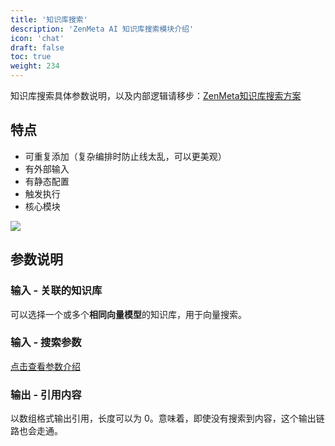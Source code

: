 ```yaml
---
title: '知识库搜索'
description: 'ZenMeta AI 知识库搜索模块介绍'
icon: 'chat'
draft: false
toc: true
weight: 234
---
```


知识库搜索具体参数说明，以及内部逻辑请移步：[ZenMeta知识库搜索方案](/docs/guide/knowledge_base/rag/)

## 特点

- 可重复添加（复杂编排时防止线太乱，可以更美观）
- 有外部输入
- 有静态配置
- 触发执行
- 核心模块

![](/imgs/flow-dataset1.png)

## 参数说明

### 输入 - 关联的知识库

可以选择一个或多个**相同向量模型**的知识库，用于向量搜索。

### 输入 - 搜索参数

[点击查看参数介绍](/docs/guide/knowledge_base/dataset_engine/#搜索参数)

### 输出 - 引用内容

以数组格式输出引用，长度可以为 0。意味着，即使没有搜索到内容，这个输出链路也会走通。
